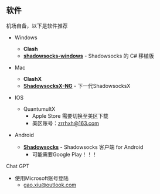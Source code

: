 ##  软件

机场自备，以下是软件推荐

- Windows
  - **Clash**
  - **[shadowsocks-windows](https://github.com/shadowsocks/shadowsocks-windows)** -  Shadowsocks 的 C# 移植版

- Mac
  - **ClashX**
  - **[ShadowsocksX-NG](https://github.com/shadowsocks/ShadowsocksX-NG)** - 下一代ShadowsocksX
- IOS
  - QuantumultX
    - Apple Store 需要切换至美区下载
    - 美区账号：zrrhxh@163.com
- Android
  - **[Shadowsocks](https://shadowsocks.org/)** - Shadowsocks 客户端 for Android
    - 可能需要Google Play！！！

Chat GPT

- 使用Microsoft账号登陆
  - gao.xiu@outlook.com

